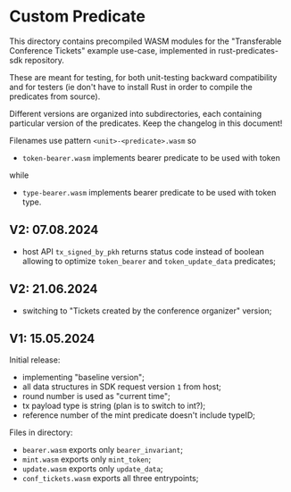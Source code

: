 # Custom Predicate

This directory contains precompiled WASM modules for the "Transferable Conference Tickets" example use-case, implemented in rust-predicates-sdk repository.

These are meant for testing, for both unit-testing backward compatibility and
for testers (ie don't have to install Rust in order to compile the predicates
from source).

Different versions are organized into subdirectories, each containing particular
version of the predicates. Keep the changelog in this document!

Filenames use pattern `<unit>-<predicate>.wasm` so
- `token-bearer.wasm` implements bearer predicate to be used with token

while

- `type-bearer.wasm` implements bearer predicate to be used with token type.

## V2: 07.08.2024
- host API `tx_signed_by_pkh` returns status code instead of boolean allowing to
  optimize `token_bearer` and `token_update_data` predicates;

## V2: 21.06.2024
- switching to "Tickets created by the conference organizer" version;

## V1: 15.05.2024

Initial release:
- implementing "baseline version";
- all data structures in SDK request version `1` from host;
- round number is used as "current time";
- tx payload type is string (plan is to switch to int?);
- reference number of the mint predicate doesn't include typeID;

Files in directory:
- `bearer.wasm` exports only `bearer_invariant`;
- `mint.wasm` exports only `mint_token`;
- `update.wasm` exports only `update_data`;
- `conf_tickets.wasm` exports all three entrypoints;
